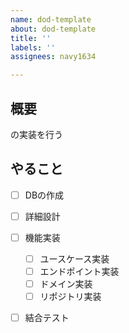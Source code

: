 ```yaml
---
name: dod-template
about: dod-template
title: ''
labels: ''
assignees: navy1634

---
```


## 概要
の実装を行う


## やること
- [ ] DBの作成
- [ ] 詳細設計
- [ ] 機能実装
    - [ ] ユースケース実装
    - [ ] エンドポイント実装
    - [ ] ドメイン実装
    - [ ] リポジトリ実装
- [ ] 結合テスト

